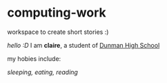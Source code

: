 # computing-work
workspace to create short stories :)

*hello :D*
I am **claire**, a student of [Dunman High School](https://dunmanhigh.moe.edu.sg/)

my hobies include:

*sleeping, eating, reading*
